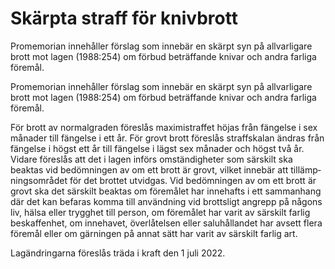 # Skärpta straff för knivbrott

Promemorian inne­håller förslag som innebär en skärpt syn på allvar­ligare brott mot lagen (1988:254) om förbud beträf­fande knivar och andra farliga föremål.

Promemorian inne­håller förslag som innebär en skärpt syn på allvar­ligare brott mot lagen (1988:254) om förbud beträf­fande knivar och andra farliga föremål.

För brott av normal­graden föreslås maximi­straffet höjas från fängelse i sex månader till fängelse i ett år. För grovt brott föreslås straff­skalan ändras från fängelse i högst ett år till fängelse i lägst sex månader och högst två år. Vidare föreslås att det i lagen införs omstän­dig­heter som särskilt ska beaktas vid bedöm­ningen av om ett brott är grovt, vilket innebär att tillämp­nings­området för det brottet utvidgas. Vid bedöm­ningen av om ett brott är grovt ska det särskilt beaktas om före­målet har inne­hafts i ett sam­man­hang där det kan befaras komma till använd­ning vid brotts­ligt angrepp på någons liv, hälsa eller trygghet till person, om före­målet har varit av särskilt farlig beskaf­fenhet, om inne­havet, över­låtel­sen eller salu­hållan­det har avsett flera föremål eller om gärningen på annat sätt har varit av särskilt farlig art.

Lagändringarna föreslås träda i kraft den 1 juli 2022.
